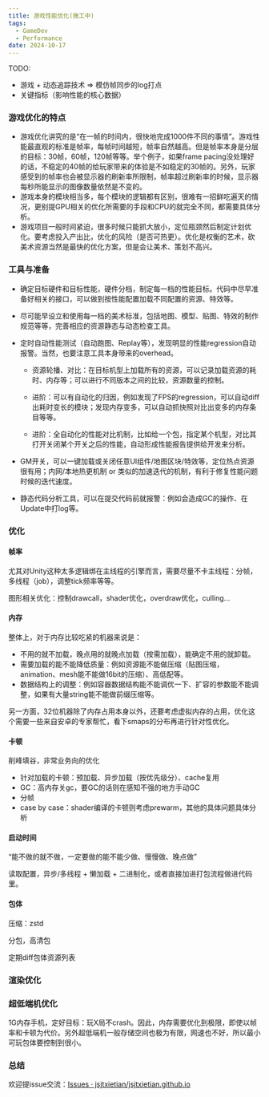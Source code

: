 ```yaml
---
title: 游戏性能优化(施工中)
tags:
  - GameDev
  - Performance
date: 2024-10-17
---
```


TODO:
* 游戏 + 动态追踪技术 => 模仿帧同步的log打点
* 关键指标（影响性能的核心数据）


### 游戏优化的特点

* 游戏优化讲究的是“在一帧的时间内，很快地完成1000件不同的事情”。游戏性能最直观的标准是帧率，每帧时间越短，帧率自然越高。但是帧率本身是分层的目标：30帧，60帧，120帧等等。举个例子，如果frame pacing没处理好的话，不稳定的40帧的给玩家带来的体验是不如稳定的30帧的。另外，玩家感受到的帧率也会被显示器的刷新率所限制，帧率超过刷新率的时候，显示器每秒所能显示的图像数量依然是不变的。
* 游戏本身的模块相当多，每个模块的逻辑都有区别，很难有一招鲜吃遍天的情况，更别提GPU相关的优化所需要的手段和CPU的就完全不同，都需要具体分析。
* 游戏项目一般时间紧迫，很多时候只能抓大放小，定位瓶颈然后制定计划优化。要考虑投入产出比，优化的风险（是否可热更）。优化是权衡的艺术，砍美术资源当然是最快的优化方案，但是会让美术、策划不高兴。



### 工具与准备

* 确定目标硬件和目标性能，硬件分档，制定每一档的性能目标。代码中尽早准备好相关的接口，可以做到按性能配置加载不同配置的资源、特效等。

* 尽可能早设立和使用每一档的美术标准，包括地图、模型、贴图、特效的制作规范等等，完善相应的资源静态与动态检查工具。

* 定时自动性能测试（自动跑图、Replay等），发现明显的性能regression自动报警。当然，也要注意工具本身带来的overhead。

  * 资源轮播、对比：在目标机型上加载所有的资源，可以记录加载资源的耗时、内存等；可以进行不同版本之间的比较，资源数量的控制。

  * 进阶：可以有自动化的归因，例如发现了FPS的regression，可以自动diff出耗时变长的模块；发现内存变多，可以自动抓快照对比出变多的内存条目等等。
  * 进阶：全自动化的性能对比机制，比如给一个包，指定某个机型，对比其打开关闭某个开关之后的性能，自动形成性能报告提供给开发来分析。

* GM开关，可以一键加载或关闭任意UI组件/地图区块/特效等，定位热点资源很有用；内网/本地热更机制 or 类似的加速迭代的机制，有利于修复性能问题时候的迭代速度。

* 静态代码分析工具，可以在提交代码前就报警：例如会造成GC的操作、在Update中打log等。



### 优化

#### 帧率

尤其对Unity这种太多逻辑绑在主线程的引擎而言，需要尽量不卡主线程：分帧，多线程（job），调整tick频率等等。

图形相关优化：控制drawcall，shader优化，overdraw优化，culling...



#### 内存

整体上，对于内存比较吃紧的机器来说是：

* 不用的就不加载，晚点用的就晚点加载（按需加载），能确定不用的就卸载。
* 需要加载的能不能降低质量：例如资源能不能做压缩（贴图压缩，animation、mesh能不能做16bit的压缩）、高低配等。
* 数据结构上的调整：例如容器数据结构能不能调优一下、扩容的参数能不能调整，如果有大量string能不能做前缀压缩等。

另一方面，32位机器除了内存占用本身以外，还要考虑虚拟内存的占用，优化这个需要一些来自安卓的专家帮忙，看下smaps的分布再进行针对性优化。



#### 卡顿

削峰填谷，非常业务向的优化

* 针对加载的卡顿：预加载、异步加载（按优先级分）、cache复用
* GC：高内存关gc，要GC的话则在感知不强的地方手动GC
* 分帧
* case by case：shader编译的卡顿则考虑prewarm，其他的具体问题具体分析



#### 启动时间

“能不做的就不做，一定要做的能不能少做、慢慢做、晚点做”

读取配置，异步/多线程 + 懒加载 + 二进制化，或者直接加进打包流程做进代码里。



#### 包体

压缩：zstd

分包，高清包

定期diff包体资源列表



### 渲染优化





### 超低端机优化

1G内存手机，定好目标：玩X局不crash。因此，内存需要优化到极限，即使以帧率和卡顿为代价。另外超低端机一般存储空间也极为有限，网速也不好，所以最小可玩包体要控制到很小。



### 总结

欢迎提issue交流：[Issues · jsjtxietian/jsjtxietian.github.io](https://github.com/jsjtxietian/jsjtxietian.github.io/issues)


